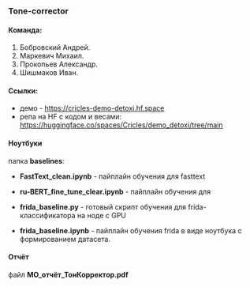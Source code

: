### Tone-corrector

#### Команда:
1. Бобровский Андрей.
2. Маркевич Михаил.
3. Прокопьев Александр.
4. Шишмаков Иван.

#### Ссылки:

* демо - https://cricles-demo-detoxi.hf.space
* репа на HF с кодом и весами: https://huggingface.co/spaces/Cricles/demo_detoxi/tree/main

#### Ноутбуки

папка **baselines**:
- **FastText_clean.ipynb** - пайплайн обучения для fasttext

- **ru-BERT_fine_tune_clear.ipynb** - пайплайн обучения для 

- **frida_baseline.py** - готовый скрипт обучения для frida-классификатора на ноде с GPU

- **frida_baseline.ipynb** - пайплайн обучения frida в виде ноутбука с формированием датасета.

#### Отчёт

файл **МО_отчёт_ТонКорректор.pdf**